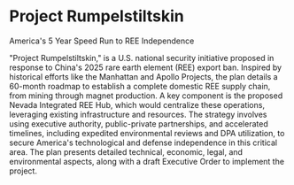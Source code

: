 # Project Rumpelstiltskin
America's 5 Year Speed Run to REE Independence

"Project Rumpelstiltskin," is a U.S. national security initiative proposed in response to China's 2025 rare earth element (REE) export ban. Inspired by historical efforts like the Manhattan and Apollo Projects, the plan details a 60-month roadmap to establish a complete domestic REE supply chain, from mining through magnet production. A key component is the proposed Nevada Integrated REE Hub, which would centralize these operations, leveraging existing infrastructure and resources. The strategy involves using executive authority, public-private partnerships, and accelerated timelines, including expedited environmental reviews and DPA utilization, to secure America's technological and defense independence in this critical area. The plan presents detailed technical, economic, legal, and environmental aspects, along with a draft Executive Order to implement the project.
